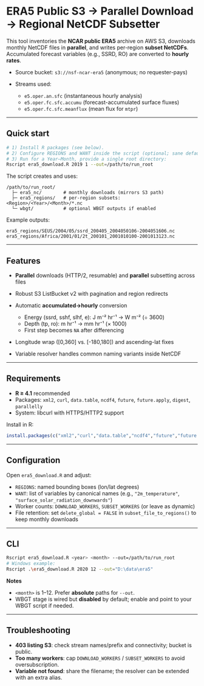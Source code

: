 # ERA5 Public S3 → Parallel Download → Regional NetCDF Subsetter

This tool inventories the **NCAR public ERA5** archive on AWS S3, downloads monthly NetCDF files in **parallel**, and writes per-region **subset NetCDFs**. Accumulated forecast variables (e.g., SSRD, RO) are converted to **hourly rates**.

* Source bucket: `s3://nsf-ncar-era5` (anonymous; no requester-pays)
* Streams used:

  * `e5.oper.an.sfc` (instantaneous hourly analysis)
  * `e5.oper.fc.sfc.accumu` (forecast-accumulated surface fluxes)
  * `e5.oper.fc.sfc.meanflux` (mean flux for `mtpr`)

---

## Quick start

```bash
# 1) Install R packages (see below).
# 2) Configure REGIONS and WANT inside the script (optional; sane defaults exist).
# 3) Run for a Year–Month, provide a single root directory:
Rscript era5_download.R 2019 1 --out=/path/to/run_root
```

The script creates and uses:

```
/path/to/run_root/
  ├─ era5_nc/        # monthly downloads (mirrors S3 path)
  ├─ era5_regions/   # per-region subsets: <Region>/<Year>/<Month>/*.nc
  └─ wbgt/           # optional WBGT outputs if enabled
```

Example outputs:

```
era5_regions/SEUS/2004/05/ssrd_200405_2004050106-2004051606.nc
era5_regions/Africa/2001/01/2t_200101_2001010100-2001013123.nc
```

---

## Features

* **Parallel** downloads (HTTP/2, resumable) and **parallel** subsetting across files
* Robust S3 ListBucket v2 with pagination and region redirects
* Automatic **accumulated→hourly** conversion

  * Energy (ssrd, sshf, slhf, e): J m⁻² hr⁻¹ → W m⁻² (÷ 3600)
  * Depth (tp, ro): m hr⁻¹ → mm hr⁻¹ (× 1000)
  * First step becomes `NA` after differencing
* Longitude wrap ([0,360] vs. [-180,180]) and ascending-lat fixes
* Variable resolver handles common naming variants inside NetCDF

---

## Requirements

* **R ≥ 4.1** recommended
* Packages: `xml2`, `curl`, `data.table`, `ncdf4`, `future`, `future.apply`, `digest`, `parallelly`
* System: libcurl with HTTPS/HTTP2 support

Install in R:

```r
install.packages(c("xml2","curl","data.table","ncdf4","future","future.apply","digest","parallelly"))
```

---

## Configuration

Open `era5_download.R` and adjust:

* `REGIONS`: named bounding boxes (lon/lat degrees)
* `WANT`: list of variables by canonical names (e.g., `"2m_temperature"`, `"surface_solar_radiation_downwards"`)
* Worker counts: `DOWNLOAD_WORKERS`, `SUBSET_WORKERS` (or leave as dynamic)
* File retention: set `delete_global = FALSE` in `subset_file_to_regions()` to keep monthly downloads

---

## CLI

```bash
Rscript era5_download.R <year> <month> --out=/path/to/run_root
# Windows example:
Rscript .\era5_download.R 2020 12 --out="D:\data\era5"
```

**Notes**

* `<month>` is 1–12. Prefer **absolute** paths for `--out`.
* WBGT stage is wired but **disabled** by default; enable and point to your WBGT script if needed.

---

## Troubleshooting

* **403 listing S3**: check stream names/prefix and connectivity; bucket is public.
* **Too many workers**: cap `DOWNLOAD_WORKERS` / `SUBSET_WORKERS` to avoid oversubscription.
* **Variable not found**: share the filename; the resolver can be extended with an extra alias.

